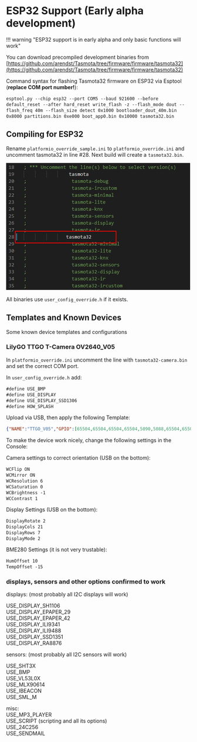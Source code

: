 # ESP32 Support (Early alpha development)

!!! warning "ESP32 support is in early alpha and only basic functions will work"

You can download precompiled development binaries from [https://github.com/arendst/Tasmota/tree/firmware/firmware/tasmota32](https://github.com/arendst/Tasmota/tree/firmware/firmware/tasmota32)

Command syntax for flashing Tasmota32 firmware on ESP32 via Esptool (**replace COM port number!**):
```
esptool.py --chip esp32 --port COM5 --baud 921600 --before default_reset --after hard_reset write_flash -z --flash_mode dout --flash_freq 40m --flash_size detect 0x1000 bootloader_dout_40m.bin 0x8000 partitions.bin 0xe000 boot_app0.bin 0x10000 tasmota32.bin
```

## Compiling for ESP32

Rename `platformio_override_sample.ini` to `platformio_override.ini` and uncomment tasmota32 in line #28. Next build will create a `tasmota32.bin`. 

![platformio_override.ini](_media/esp32-pio.jpg)

All binaries use `user_config_override.h` if it exists.

## Templates and Known Devices

Some known device templates and configurations

### LilyGO TTGO T-Camera OV2640_V05

In `platformio_override.ini` uncomment the line with `tasmota32-camera.bin` and set the correct COM port. 

In `user_config_override.h` add:
```
#define USE_BMP
#define USE_DISPLAY
#define USE_DISPLAY_SSD1306
#define HOW_SPLASH
```

Upload via USB, then apply the following Template:

```json
{"NAME":"TTGO_V05","GPIO":[65504,65504,65504,65504,5090,5088,65504,65504,5056,5024,5089,5091,65504,65504,5092,5184,0,640,608,5093,0,5152,4928,5120,0,0,0,0,4992,160,65,65504,5094,0,0,5095],"FLAG":0,"BASE":2}
```

To make the device work nicely, change the following settings in the Console:

Camera settings to correct orientation (USB on the bottom):
```
WCFlip ON
WCMirror ON
WCResolution 6
WCSaturation 0
WCBrightness -1
WCContrast 1
```

Display Settings (USB on the bottom):
```
DisplayRotate 2
DisplayCols 21
DisplayRows 7
DisplayMode 2
```

BME280 Settings (it is not very trustable):
```
HumOffset 10
TempOffset -15
```
### displays, sensors and other options confirmed to work

displays: (most probably all I2C displays will work)    

USE_DISPLAY_SH1106  
USE_DISPLAY_EPAPER_29  
USE_DISPLAY_EPAPER_42  
USE_DISPLAY_ILI9341  
USE_DISPLAY_ILI9488  
USE_DISPLAY_SSD1351  
USE_DISPLAY_RA8876  


sensors:  (most probably all I2C sensors will work)    

USE_SHT3X  
USE_BMP  
USE_VL53L0X  
USE_MLX90614  
USE_IBEACON  
USE_SML_M  

misc:  
USE_MP3_PLAYER  
USE_SCRIPT (scripting and all its options)  
USE_24C256  
USE_SENDMAIL  



